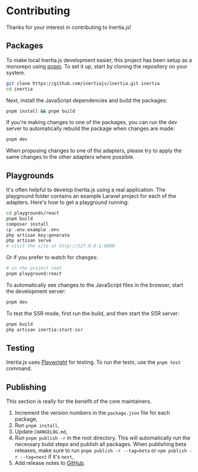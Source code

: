 # Contributing

Thanks for your interest in contributing to Inertia.js!

## Packages

To make local Inertia.js development easier, this project has been setup as a monorepo using [pnpm](https://pnpm.io/workspaces). To set it up, start by cloning the repository on your system.

```sh
git clone https://github.com/inertiajs/inertia.git inertia
cd inertia
```

Next, install the JavaScript dependencies and build the packages:

```sh
pnpm install && pnpm build
```

If you're making changes to one of the packages, you can run the dev server to automatically rebuild the package when changes are made:

```sh
pnpm dev
```

When proposing changes to one of the adapters, please try to apply the same changes to the other adapters where possible.

## Playgrounds

It's often helpful to develop Inertia.js using a real application. The playground folder contains an example Laravel project for each of the adapters. Here's how to get a playground running:

```sh
cd playgrounds/react
pnpm build
composer install
cp .env.example .env
php artisan key:generate
php artisan serve
# visit the site at http://127.0.0.1:8000
```

Or if you prefer to watch for changes:

```sh
# in the project root
pnpm playground:react
```

To automatically see changes to the JavaScript files in the browser, start the development server:

```sh
pnpm dev
```

To test the SSR mode, first run the build, and then start the SSR server:

```sh
pnpm build
php artisan inertia:start-ssr
```

## Testing

Inertia.js uses [Playwright](https://playwright.dev/) for testing. To run the tests, use the `pnpm test` command.

## Publishing

This section is really for the benefit of the core maintainers.

1. Increment the version numbers in the `package.json` file for each package,
2. Run `pnpm install`,
3. Update `CHANGELOG.md`,
4. Run `pnpm publish -r` in the root directory. This will automatically run the necessary build steps and publish all packages. When publishing beta releases, make sure to run `pnpm publish -r --tag=beta` or `npm publish -r --tag=next` if it's `next`,
5. Add release notes to [GitHub](https://github.com/inertiajs/inertia/releases).
